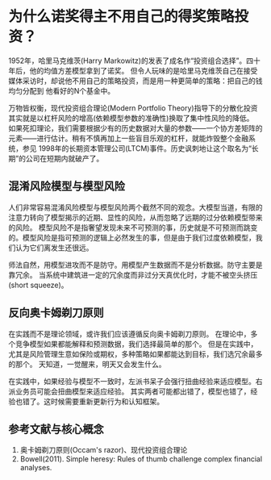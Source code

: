 # 为什么诺奖得主不用自己的得奖策略投资？

1952年，哈里马克维茨(Harry Markowitz)的发表了成名作“投资组合选择”。四十年后，他的均值方差模型拿到了诺奖。
但令人玩味的是哈里马克维茨自己在接受媒体采访时，却说他不用自己的策略投资，而是用一种更简单的策略：把自己的钱均匀分配到
他看好的N个基金中。

万物皆权衡，现代投资组合理论(Modern Portfolio Theory)指导下的分散化投资其实就是以杠杆风险的增高(依赖模型参数的准确性)换取了集中性风险的降低。
如果死扣理论，我们需要根据少有的历史数据对大量的参数——一个协方差矩阵的元素——进行估计。稍有不慎再加上一些盲目乐观的杠杆，就能炸毁整个金融系统，参见
1998年的长期资本管理公司(LTCM)事件。历史讽刺地让这个取名为“长期”的公司在短期内就破产了。

## 混淆风险模型与模型风险

人们非常容易混淆风险模型与模型风险两个截然不同的观念。大模型当道，有限的注意力转向了模型揭示的近期、显性的风险，从而忽略了远期的过分依赖模型带来的风险。
模型风险不是指奢望发现未来不可预测的事，历史就是不可预测而跳变的。模型风险是指可预测的逻辑上必然发生的事，但是由于我们过度依赖模型，我们认为它们离发生还很远。

师法自然，用模型进攻而不是防守。用模型产生数据而不是分析数据。防守主要是靠冗余。
当系统中建筑进一定的冗余度而非过分天真优化时，才能不被空头挤压(short squeeze)。

## 反向奥卡姆剃刀原则
在实践而不是理论领域，或许我们应该遵循反向奥卡姆剃刀原则。
在理论中，多个竞争模型如果都能解释和预测数据，我们选择最简单的那个。
但是在实践中，尤其是风险管理生意如保险或期权，多种策略如果都能达到目标，我们选冗余最多的那个。
天知道，一觉醒来，明天又会发生什么。

在实践中，如果经验与模型不一致时，左派书呆子会强行扭曲经验来适应模型。右派业务员可能会扭曲模型来适应经验。
其实两者可能都出错了，模型也错了，经验也错了。这时候需要重新更新行为和认知框架。

## 参考文献与核心概念
1. 奥卡姆剃刀原则(Occam's razor)、现代投资组合理论
2. Bowell(2011). Simple heresy: Rules of thumb challenge complex financial analyses.
